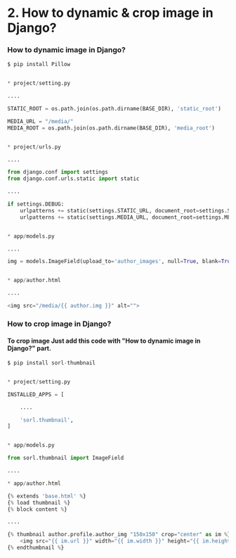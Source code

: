 # 2. How to dynamic & crop image in Django?

### How to dynamic image in Django?

```python
$ pip install Pillow


* project/setting.py

....

STATIC_ROOT = os.path.join(os.path.dirname(BASE_DIR), 'static_root')

MEDIA_URL = "/media/"
MEDIA_ROOT = os.path.join(os.path.dirname(BASE_DIR), 'media_root')


* project/urls.py

....

from django.conf import settings
from django.conf.urls.static import static

....

if settings.DEBUG:
    urlpatterns += static(settings.STATIC_URL, document_root=settings.STATIC_ROOT)
    urlpatterns += static(settings.MEDIA_URL, document_root=settings.MEDIA_ROOT)


* app/models.py

....

img = models.ImageField(upload_to='author_images', null=True, blank=True)


* app/author.html

....

<img src="/media/{{ author.img }}" alt="">
```

### How to crop image in Django?

#### To crop image Just add this code with "How to dynamic image in Django?" part.
```python
$ pip install sorl-thumbnail


* project/setting.py

INSTALLED_APPS = [

	....

    'sorl.thumbnail',
]


* app/models.py

from sorl.thumbnail import ImageField

....

* app/author.html

{% extends 'base.html' %}
{% load thumbnail %}
{% block content %}

....

{% thumbnail author.profile.author_img "150x150" crop="center" as im %}
    <img src="{{ im.url }}" width="{{ im.width }}" height="{{ im.height }}">
{% endthumbnail %}
```